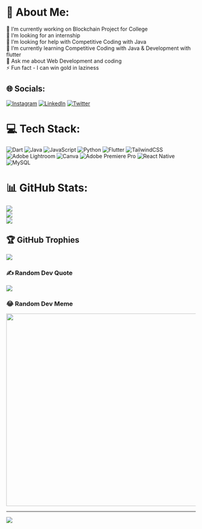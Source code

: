 # 💫 About Me:
🔭 I’m currently working on Blockchain Project for College<br>👯 I’m looking for an internship <br>🤝 I’m looking for help with Competitive Coding with Java<br>🌱 I’m currently learning Competitive Coding with Java &  Development with flutter<br>💬 Ask me about Web Development and coding<br>⚡ Fun fact - I can win gold in laziness


## 🌐 Socials:
[![Instagram](https://img.shields.io/badge/Instagram-%23E4405F.svg?logo=Instagram&logoColor=white)](https://instagram.com/_saksham_bajpai) [![LinkedIn](https://img.shields.io/badge/LinkedIn-%230077B5.svg?logo=linkedin&logoColor=white)](https://linkedin.com/in/Saksham-Bajpai-) [![Twitter](https://img.shields.io/badge/Twitter-%231DA1F2.svg?logo=Twitter&logoColor=white)](https://twitter.com/_saksham_bajpai) 

# 💻 Tech Stack:
![Dart](https://img.shields.io/badge/dart-%230175C2.svg?style=for-the-badge&logo=dart&logoColor=white) ![Java](https://img.shields.io/badge/java-%23ED8B00.svg?style=for-the-badge&logo=java&logoColor=white) ![JavaScript](https://img.shields.io/badge/javascript-%23323330.svg?style=for-the-badge&logo=javascript&logoColor=%23F7DF1E) ![Python](https://img.shields.io/badge/python-3670A0?style=for-the-badge&logo=python&logoColor=ffdd54) ![Flutter](https://img.shields.io/badge/Flutter-%2302569B.svg?style=for-the-badge&logo=Flutter&logoColor=white) ![TailwindCSS](https://img.shields.io/badge/tailwindcss-%2338B2AC.svg?style=for-the-badge&logo=tailwind-css&logoColor=white) ![Adobe Lightroom](https://img.shields.io/badge/Adobe%20Lightroom-31A8FF.svg?style=for-the-badge&logo=Adobe%20Lightroom&logoColor=white) ![Canva](https://img.shields.io/badge/Canva-%2300C4CC.svg?style=for-the-badge&logo=Canva&logoColor=white) ![Adobe Premiere Pro](https://img.shields.io/badge/Adobe%20Premiere%20Pro-9999FF.svg?style=for-the-badge&logo=Adobe%20Premiere%20Pro&logoColor=white) ![React Native](https://img.shields.io/badge/react_native-%2320232a.svg?style=for-the-badge&logo=react&logoColor=%2361DAFB) ![MySQL](https://img.shields.io/badge/mysql-%2300f.svg?style=for-the-badge&logo=mysql&logoColor=white)
# 📊 GitHub Stats:
![](https://github-readme-stats.vercel.app/api?username=Saksham-Bajpai&theme=radical&hide_border=false&include_all_commits=true&count_private=true)<br/>
![](https://github-readme-streak-stats.herokuapp.com/?user=Saksham-Bajpai&theme=radical&hide_border=false)<br/>
![](https://github-readme-stats.vercel.app/api/top-langs/?username=Saksham-Bajpai&theme=radical&hide_border=false&include_all_commits=true&count_private=true&layout=compact)

## 🏆 GitHub Trophies
![](https://github-profile-trophy.vercel.app/?username=Saksham-Bajpai&theme=discord&no-frame=false&no-bg=true&margin-w=4)

### ✍️ Random Dev Quote
![](https://quotes-github-readme.vercel.app/api?type=horizontal&theme=radical)

### 😂 Random Dev Meme
<img src="https://random-memer.herokuapp.com/" width="512px"/>

---
[![](https://visitcount.itsvg.in/api?id=Saksham-Bajpai&icon=6&color=0)](https://visitcount.itsvg.in)

<!-- Proudly created with GPRM ( https://gprm.itsvg.in ) -->
